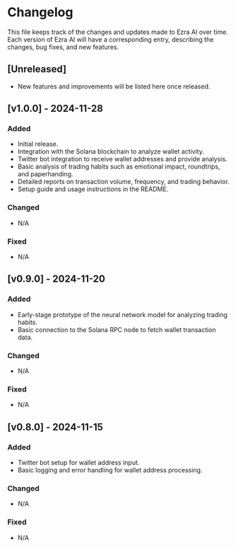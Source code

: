 
# Changelog

This file keeps track of the changes and updates made to Ezra AI over time. Each version of Ezra AI will have a corresponding entry, describing the changes, bug fixes, and new features.

## [Unreleased]
- New features and improvements will be listed here once released.

## [v1.0.0] - 2024-11-28
### Added
- Initial release.
- Integration with the Solana blockchain to analyze wallet activity.
- Twitter bot integration to receive wallet addresses and provide analysis.
- Basic analysis of trading habits such as emotional impact, roundtrips, and paperhanding.
- Detailed reports on transaction volume, frequency, and trading behavior.
- Setup guide and usage instructions in the README.

### Changed
- N/A

### Fixed
- N/A

## [v0.9.0] - 2024-11-20
### Added
- Early-stage prototype of the neural network model for analyzing trading habits.
- Basic connection to the Solana RPC node to fetch wallet transaction data.

### Changed
- N/A

### Fixed
- N/A

## [v0.8.0] - 2024-11-15
### Added
- Twitter bot setup for wallet address input.
- Basic logging and error handling for wallet address processing.

### Changed
- N/A

### Fixed
- N/A

